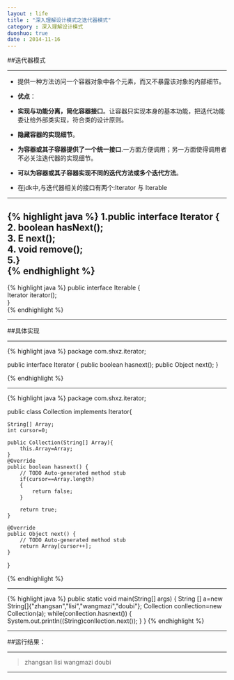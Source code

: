 ```yaml
---
layout : life
title : "深入理解设计模式之迭代器模式"
category : 深入理解设计模式
duoshuo: true
date : 2014-11-16
---
```


##迭代器模式

-------------

* 提供一种方法访问一个容器对象中各个元素，而又不暴露该对象的内部细节。
* **优点**：
 * **实现与功能分离，简化容器接口**。让容器只实现本身的基本功能，把迭代功能委让给外部类实现，符合类的设计原则。
 * **隐藏容器的实现细节**。
 * **为容器或其子容器提供了一个统一接口**.一方面方便调用；另一方面使得调用者不必关注迭代器的实现细节。
 * **可以为容器或其子容器实现不同的迭代方法或多个迭代方法**。

* 在jdk中,与迭代器相关的接口有两个:Iterator 与 Iterable 
 
-------------------------

{% highlight java %}
1.public interface Iterator<E> {    
2.    boolean hasNext();    
3.    E next();    
4.    void remove();    
5.}    
{% endhighlight %}
-----------

{% highlight java %}
public interface Iterable<T> {    
    Iterator<T> iterator();    
}    
{% endhighlight %}

-------------

##具体实现

-------------

{% highlight java %}
package com.shxz.iterator;

public interface Iterator {
	public boolean hasnext();
	public Object next();
}

{% endhighlight %}

-------------
{% highlight java %}
package com.shxz.iterator;

public class Collection implements Iterator{

	String[] Array;
	int cursor=0;

	public Collection(String[] Array){
		this.Array=Array;
	}
	@Override
	public boolean hasnext() {
		// TODO Auto-generated method stub
		if(cursor==Array.length)
		{
			return false;
		}
		
		return true;
	}

	@Override
	public Object next() {
		// TODO Auto-generated method stub
		return Array[cursor++];
	}

}

{% endhighlight %}

-----------------------

{% highlight java %}
	public static void main(String[] args) {
		String [] a=new String[]{"zhangsan","lisi","wangmazi","doubi"};
		Collection conllection=new Collection(a);
		while(conllection.hasnext())
		{
			System.out.println((String)conllection.next());
		}
	}
{% endhighlight %}

-----------------

##运行结果：

----------------

>zhangsan
>lisi
>wangmazi
>doubi

----------------